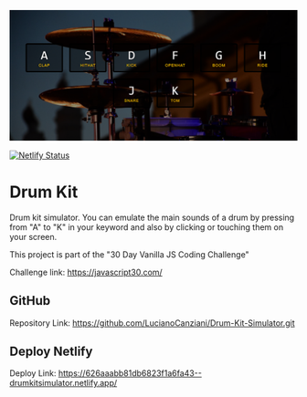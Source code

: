 ![vistaprevia](./img/vistaprevia.PNG)

[![Netlify Status](https://api.netlify.com/api/v1/badges/5cb84241-c88f-4ed5-a11c-c35a92307a22/deploy-status)](https://app.netlify.com/sites/drumkitsimulator/deploys)

# Drum Kit

Drum kit simulator. You can emulate the main sounds of a drum by pressing from "A" to "K" in your keyword and also by clicking or touching them on your screen.

This project is part of the "30 Day Vanilla JS Coding Challenge"

Challenge link: https://javascript30.com/

## GitHub 

Repository Link: https://github.com/LucianoCanziani/Drum-Kit-Simulator.git

## Deploy Netlify

Deploy Link: https://626aaabb81db6823f1a6fa43--drumkitsimulator.netlify.app/